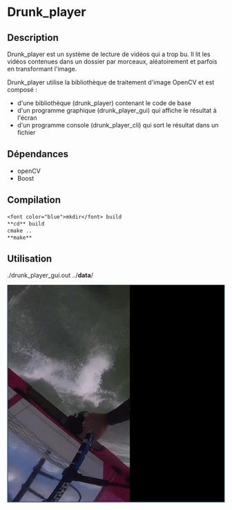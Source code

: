 # Drunk_player

## Description


Drunk_player est un système de lecture de vidéos qui a trop bu. Il lit les vidéos contenues dans un dossier par morceaux, aléatoirement et parfois en transformant l'image.

Drunk_player utilise la bibliothèque de traitement d'image OpenCV et est composé :

* d'une bibliothèque (drunk_player) contenant le code de base
* d'un programme graphique (drunk_player_gui) qui affiche le résultat à l'écran
* d'un programme console (drunk_player_cli) qui sort le résultat dans un fichier

## Dépendances 

* openCV
* Boost

## Compilation 
	<font color="blue">mkdir</font> build
	**cd** build
	cmake ..
	**make**

## Utilisation

./drunk_player_gui.out ../**data**/ 

![Image of gui](./drunk_player_gui.png)

